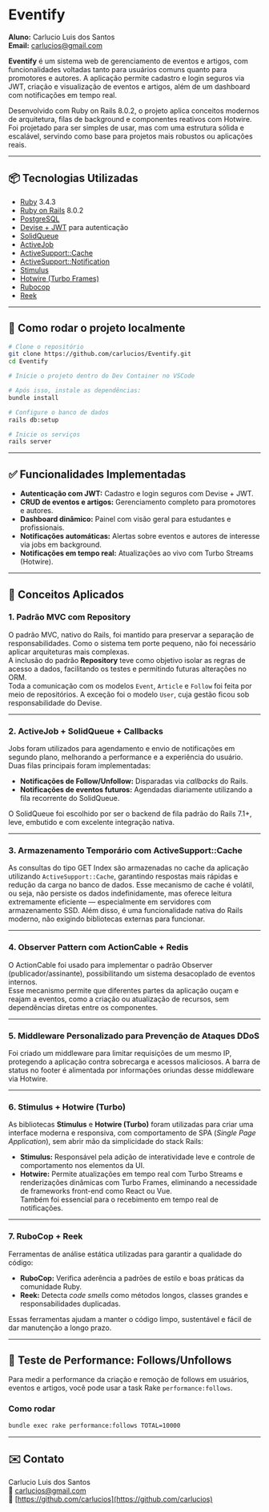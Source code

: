 # Eventify

**Aluno:** Carlucio Luis dos Santos  
**Email:** [carlucios@gmail.com](mailto:carlucios@gmail.com)

**Eventify** é um sistema web de gerenciamento de eventos e artigos, com funcionalidades voltadas tanto para usuários comuns quanto para promotores e autores. A aplicação permite cadastro e login seguros via JWT, criação e visualização de eventos e artigos, além de um dashboard com notificações em tempo real.

Desenvolvido com Ruby on Rails 8.0.2, o projeto aplica conceitos modernos de arquitetura, filas de background e componentes reativos com Hotwire. Foi projetado para ser simples de usar, mas com uma estrutura sólida e escalável, servindo como base para projetos mais robustos ou aplicações reais.

---

## 📦 Tecnologias Utilizadas

- [Ruby](https://www.ruby-lang.org/pt/) 3.4.3  
- [Ruby on Rails](https://rubyonrails.org/) 8.0.2  
- [PostgreSQL](https://www.postgresql.org/)  
- [Devise + JWT](https://github.com/waiting-for-dev/devise-jwt) para autenticação  
- [SolidQueue](https://github.com/solidusio/solidus_queue)  
- [ActiveJob](https://api.rubyonrails.org/classes/ActiveJob.html)  
- [ActiveSupport::Cache](https://api.rubyonrails.org/classes/ActiveSupport.html)  
- [ActiveSupport::Notification](https://api.rubyonrails.org/classes/ActiveSupport/Notifications.html)  
- [Stimulus](https://stimulus.hotwired.dev/)  
- [Hotwire (Turbo Frames)](https://turbo.hotwired.dev/)  
- [Rubocop](https://rubocop.org/)  
- [Reek](https://github.com/troessner/reek)  

---

## 🚀 Como rodar o projeto localmente

```bash
# Clone o repositório
git clone https://github.com/carlucios/Eventify.git
cd Eventify

# Inicie o projeto dentro do Dev Container no VSCode

# Após isso, instale as dependências:
bundle install

# Configure o banco de dados
rails db:setup

# Inicie os serviços
rails server
```

---

## ✅ Funcionalidades Implementadas

- **Autenticação com JWT:** Cadastro e login seguros com Devise + JWT.  
- **CRUD de eventos e artigos:** Gerenciamento completo para promotores e autores.  
- **Dashboard dinâmico:** Painel com visão geral para estudantes e profissionais.  
- **Notificações automáticas:** Alertas sobre eventos e autores de interesse via jobs em background.  
- **Notificações em tempo real:** Atualizações ao vivo com Turbo Streams (Hotwire).  

---

## 🧠 Conceitos Aplicados

### 1. Padrão MVC com Repository

O padrão MVC, nativo do Rails, foi mantido para preservar a separação de responsabilidades. Como o sistema tem porte pequeno, não foi necessário aplicar arquiteturas mais complexas.  
A inclusão do padrão **Repository** teve como objetivo isolar as regras de acesso a dados, facilitando os testes e permitindo futuras alterações no ORM.  
Toda a comunicação com os modelos `Event`, `Article` e `Follow` foi feita por meio de repositórios. A exceção foi o modelo `User`, cuja gestão ficou sob responsabilidade do Devise.

---

### 2. ActiveJob + SolidQueue + Callbacks

Jobs foram utilizados para agendamento e envio de notificações em segundo plano, melhorando a performance e a experiência do usuário. Duas filas principais foram implementadas:

- **Notificações de Follow/Unfollow:** Disparadas via *callbacks* do Rails.  
- **Notificações de eventos futuros:** Agendadas diariamente utilizando a fila recorrente do SolidQueue.

O SolidQueue foi escolhido por ser o backend de fila padrão do Rails 7.1+, leve, embutido e com excelente integração nativa.

---

### 3. Armazenamento Temporário com ActiveSupport::Cache

As consultas do tipo GET Index são armazenadas no cache da aplicação utilizando `ActiveSupport::Cache`, garantindo respostas mais rápidas e redução da carga no banco de dados.
Esse mecanismo de cache é volátil, ou seja, não persiste os dados indefinidamente, mas oferece leitura extremamente eficiente — especialmente em servidores com armazenamento SSD.
Além disso, é uma funcionalidade nativa do Rails moderno, não exigindo bibliotecas externas para funcionar.

---

### 4. Observer Pattern com ActionCable + Redis

O ActionCable foi usado para implementar o padrão Observer (publicador/assinante), possibilitando um sistema desacoplado de eventos internos.  
Esse mecanismo permite que diferentes partes da aplicação ouçam e reajam a eventos, como a criação ou atualização de recursos, sem dependências diretas entre os componentes.

---

### 5. Middleware Personalizado para Prevenção de Ataques DDoS

Foi criado um middleware para limitar requisições de um mesmo IP, protegendo a aplicação contra sobrecarga e acessos maliciosos.
A barra de status no footer é alimentada por informações oriundas desse middleware via Hotwire.

---

### 6. Stimulus + Hotwire (Turbo)

As bibliotecas **Stimulus** e **Hotwire (Turbo)** foram utilizadas para criar uma interface moderna e responsiva, com comportamento de SPA (*Single Page Application*), sem abrir mão da simplicidade do stack Rails:

- **Stimulus:** Responsável pela adição de interatividade leve e controle de comportamento nos elementos da UI.  
- **Hotwire:** Permite atualizações em tempo real com Turbo Streams e renderizações dinâmicas com Turbo Frames, eliminando a necessidade de frameworks front-end como React ou Vue.  
  Também foi essencial para o recebimento em tempo real de notificações.

---

### 7. RuboCop + Reek

Ferramentas de análise estática utilizadas para garantir a qualidade do código:

- **RuboCop:** Verifica aderência a padrões de estilo e boas práticas da comunidade Ruby.  
- **Reek:** Detecta *code smells* como métodos longos, classes grandes e responsabilidades duplicadas.

Essas ferramentas ajudam a manter o código limpo, sustentável e fácil de dar manutenção a longo prazo.

---

## 🧪 Teste de Performance: Follows/Unfollows

Para medir a performance da criação e remoção de follows em usuários, eventos e artigos, você pode usar a task Rake `performance:follows`.

### Como rodar

```bash
bundle exec rake performance:follows TOTAL=10000
```

---

## ✉️ Contato

Carlucio Luis dos Santos  
📧 [carlucios@gmail.com](mailto:carlucios@gmail.com)  
🔗 [https://github.com/carlucios](https://github.com/carlucios)
